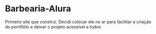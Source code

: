 # Barbearia-Alura
Primeiro site que construí. Decidi colocar ele no ar para facilitar a criação do portifólio e deixar o projeto acessível a todos
